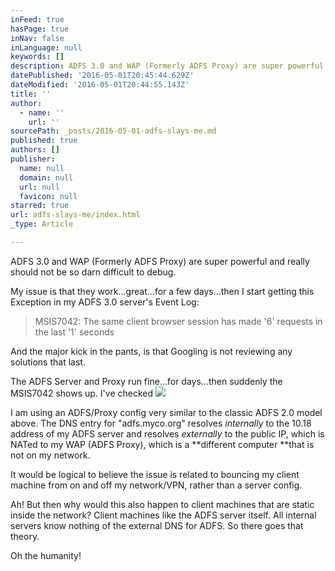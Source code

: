 ```yaml
---
inFeed: true
hasPage: true
inNav: false
inLanguage: null
keywords: []
description: ADFS 3.0 and WAP (Formerly ADFS Proxy) are super powerful and really should not be so darn difficult to debug.
datePublished: '2016-05-01T20:45:44.629Z'
dateModified: '2016-05-01T20:44:55.143Z'
title: ''
author:
  - name: ''
    url: ''
sourcePath: _posts/2016-05-01-adfs-slays-me.md
published: true
authors: []
publisher:
  name: null
  domain: null
  url: null
  favicon: null
starred: true
url: adfs-slays-me/index.html
_type: Article

---
```

ADFS 3.0 and WAP (Formerly ADFS Proxy) are super powerful and really should not be so darn difficult to debug.

My issue is that they work...great...for a few days...then I start getting this Exception in my ADFS 3.0 server's Event Log:

> MSIS7042: The same client browser session has made '6' requests in the last '1' seconds

And the major kick in the pants, is that Googling is not reviewing any solutions that last.

The ADFS Server and Proxy run fine...for days...then suddenly the MSIS7042 shows up. I've checked ![](https://the-grid-user-content.s3-us-west-2.amazonaws.com/4ab37bca-f0c2-4558-82ab-22910ce8207f.png)

I am using an ADFS/Proxy config very similar to the classic ADFS 2.0 model above. The DNS entry for "adfs.myco.org" resolves _internally_ to the 10.18 address of my ADFS server and resolves _externally_ to the public IP, which is NATed to my WAP (ADFS Proxy), which is a **different computer **that is not on my network. 

It would be logical to believe the issue is related to bouncing my client machine from on and off my network/VPN, rather than a server config.

Ah! But then why would this also happen to client machines that are static inside the network? Client machines like the ADFS server itself. All internal servers know nothing of the external DNS for ADFS. So there goes that theory.

Oh the humanity!
